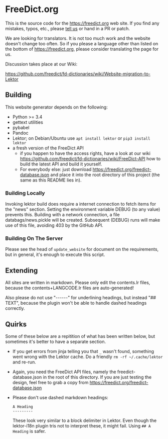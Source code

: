 FreeDict.org
===========

This is the source code for the <https://freedict.org> web site.
If you find any mistakes, typos, etc., please
[tell us](https://freedict.org/community) or hand in a PR or patch.

We are looking for translators. It is not too much work and the website doesn't
change too often. So if you please a language other than listed on the bottom of
<https://freedict.org>, please consider translating the page for us.

Discussion takes place at our Wiki:

https://github.com/freedict/fd-dictionaries/wiki/Website-migration-to-Lektor

Building
--------

This website generator depends on the following:

-   Python >= 3.4
-   gettext utilities
-   pybabel
-   Pandoc
-   Lektor; on Debian/Ubuntu use `apt install lektor` or `pip3 install lektor`
-   a fresh version of the FreeDict API
    -   if you happen to have the access rights, have a look at our wiki
        <https://github.com/freedict/fd-dictionaries/wiki/FreeDict-API> how to
        build the latest API and build it yourself.
    -   For everybody else: just download
        <https://freedict.org/freedict-database.json> and place it into the root
        directory of this project (the same as this README lies in).

### Building Locally

Invoking lektor build does require a internet connection to fetch items for the
"news" section. Setting the environment variable DEBUG (to any value) prevents
this. Building with a network connection, a file databags/news.pickle will be
created. Subsequent (DEBUG) runs will make use of this file, avoiding 403 by the
GitHub API.

### Building On The Server

Please see the head of `update_website` for document on the requirements, but in
general, it's enough to execute this script.

Extending
----------


All sites are written in markdown. Please only edit the contents.lr files,
because the contents+LANGCODE.lr files are auto-generated!

Also please do not use "------" for underlining headings, but instead "## TEXT",
because the plugin won't be able to handle dashed headings correctly.

Quirks
------

Some of these below are a repitition of what has been written below, but
sometimes it's better to have a separate section.

-   If you get errors from jinja telling you that `_` wasn't found, something
    went wrong with the Lektor cache. Do a friendly `rm -rf ~/.cache/lektor` and
    re-run.
-   Again, you need the FreeDict API files, namely the freedict-database.json in
    the root of this directory. If you are just testing the design, feel free to
    grab a copy from <https://freedict.org/freedict-database.json>
-   Please don't use dashed markdown headings:

        A Heading
        ---------

    These look very similar to a block delimiter in Lektor. Even though the
    lektor-i18n plugin tris not to interpret these, it might fail. Using `## A
    Heading` is safer.

